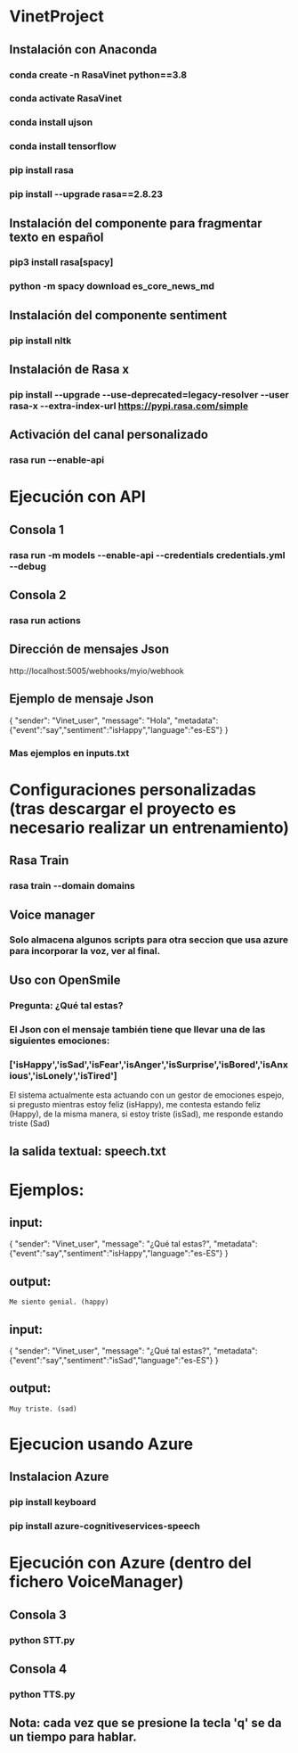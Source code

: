 ﻿# VinetProject
## Instalación con Anaconda
### conda create -n RasaVinet python==3.8
### conda activate RasaVinet 
### conda install ujson
### conda install tensorflow
### pip install rasa
### pip install --upgrade rasa==2.8.23

## Instalación del componente para fragmentar texto en español
### pip3 install rasa[spacy]
### python -m spacy download es_core_news_md

## Instalación del componente sentiment
### pip install nltk

## Instalación de Rasa x
### pip install --upgrade --use-deprecated=legacy-resolver --user rasa-x --extra-index-url https://pypi.rasa.com/simple

## Activación del canal personalizado
### rasa run --enable-api

# Ejecución con API
## Consola 1
### rasa run -m models --enable-api --credentials credentials.yml --debug
## Consola 2
### rasa run actions

## Dirección de mensajes Json
http://localhost:5005/webhooks/myio/webhook

## Ejemplo de mensaje Json
{
    "sender": "Vinet_user",
    "message": "Hola",
    "metadata": {"event":"say","sentiment":"isHappy","language":"es-ES"} 
}
### Mas ejemplos en inputs.txt

# Configuraciones personalizadas (tras descargar el proyecto es necesario realizar un entrenamiento)
## Rasa Train
### rasa train --domain domains

## Voice manager
### Solo almacena algunos scripts para otra seccion que usa azure para incorporar la voz, ver al final.

## Uso con OpenSmile
### Pregunta: ¿Qué tal estas?
### El Json con el mensaje también tiene que llevar una de las siguientes emociones:
### ['isHappy','isSad','isFear','isAnger','isSurprise','isBored','isAnxious','isLonely','isTired']
El sistema actualmente esta actuando con un gestor de emociones espejo, si pregusto mientras estoy feliz (isHappy),
me contesta estando feliz (Happy), de la misma manera, si estoy triste (isSad), me responde estando triste (Sad)
## la salida textual: speech.txt

# Ejemplos:
## input:
{
    "sender": "Vinet_user",
    "message": "¿Qué tal estas?",
    "metadata": {"event":"say","sentiment":"isHappy","language":"es-ES"} 
}
## output:
	Me siento genial. (happy)
## input:
{
    "sender": "Vinet_user",
    "message": "¿Qué tal estas?",
    "metadata": {"event":"say","sentiment":"isSad","language":"es-ES"} 
}
## output:
	Muy triste. (sad)


# Ejecucion usando Azure
## Instalacion Azure 
### pip install keyboard
### pip install azure-cognitiveservices-speech

# Ejecución con Azure (dentro del fichero VoiceManager)
## Consola 3
### python STT.py
## Consola 4
### python TTS.py

## Nota: cada vez que se presione la tecla 'q' se da un tiempo para hablar. 
